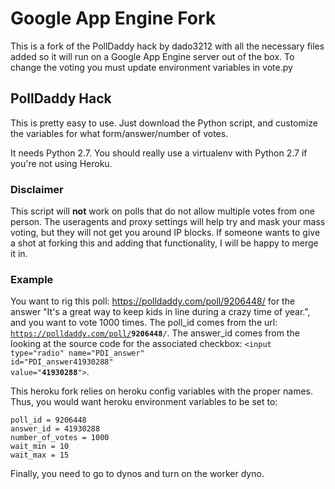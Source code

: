 # Google App Engine Fork
This is a fork of the PollDaddy hack by dado3212 with all the necessary files added so it will run on a Google App Engine server out of the box. To change the voting you must update environment variables in vote.py

## PollDaddy Hack

This is pretty easy to use.  Just download the Python script, and customize the variables for what form/answer/number of votes.  

It needs Python 2.7.
You should really use a virtualenv with Python 2.7 if you're not using Heroku.

### Disclaimer
This script will **not** work on polls that do not allow multiple votes from one person.  The useragents and proxy settings will help try and mask your mass voting, but they will not get you around IP blocks.  If someone wants to give a shot at forking this and adding that functionality, I will be happy to merge it in.

### Example
You want to rig this poll: https://polldaddy.com/poll/9206448/ for the answer "It's a great way to keep kids in line during a crazy time of year.", and you want to vote 1000 times.  The poll_id comes from the url: <code>https://polldaddy.com/poll/<b>9206448</b>/</code>.  The answer_id comes from the looking at the source code for the associated checkbox: <code>\<input type="radio" name="PDI_answer" id="PDI_answer41930288" value="**41930288**"></code>.

This heroku fork relies on heroku config variables with the proper names.
Thus, you would want heroku environment variables to be set to:
```
poll_id = 9206448
answer_id = 41930288
number_of_votes = 1000
wait_min = 10
wait_max = 15
```

Finally, you need to go to dynos and turn on the worker dyno.
